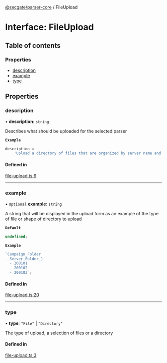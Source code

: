 [@secgate/parser-core](../index.md) / FileUpload

# Interface: FileUpload

## Table of contents

### Properties

- [description](FileUpload.md#description)
- [example](FileUpload.md#example)
- [type](FileUpload.md#type)

## Properties

### description

• **description**: `string`

Describes what should be uploaded for the selected parser

**`Example`**

```ts
description =
	'Upload a directory of files that are organized by server name and date in the format: <FOLDER_TO_UPLOAD>/<SERVER_NAME>/<YYYYMMDD>/';
```

#### Defined in

[file-upload.ts:9](https://github.com/khulnasoft/securitylab/blob/bd5dfc45/parsers/parser-core/src/parser-info/file-upload.ts#L9)

---

### example

• `Optional` **example**: `string`

A string that will be displayed in the upload form as an example of the type of file or shape of directory to upload

**`Default`**

```ts
undefined;
```

**`Example`**

```ts
`Campaign_Folder
- Server_Folder_1
  - 200101
  - 200102
  - 200103`;
```

#### Defined in

[file-upload.ts:20](https://github.com/khulnasoft/securitylab/blob/bd5dfc45/parsers/parser-core/src/parser-info/file-upload.ts#L20)

---

### type

• **type**: `"File"` \| `"Directory"`

The type of upload, a selection of files or a directory

#### Defined in

[file-upload.ts:3](https://github.com/khulnasoft/securitylab/blob/bd5dfc45/parsers/parser-core/src/parser-info/file-upload.ts#L3)
